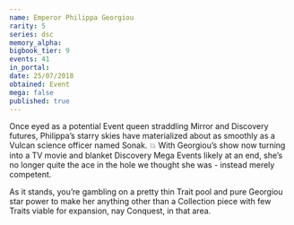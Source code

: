 ```yaml
---
name: Emperor Philippa Georgiou
rarity: 5
series: dsc
memory_alpha:
bigbook_tier: 9
events: 41
in_portal:
date: 25/07/2018
obtained: Event
mega: false
published: true
---
```


Once eyed as a potential Event queen straddling Mirror and Discovery futures, Philippa’s starry skies have materialized about as smoothly as a Vulcan science officer named Sonak. 💥 With Georgiou’s show now turning into a TV movie and blanket Discovery Mega Events likely at an end, she’s no longer quite the ace in the hole we thought she was - instead merely competent. 

As it stands, you’re gambling on a pretty thin Trait pool and pure Georgiou star power to make her anything other than a Collection piece with few Traits viable for expansion, nay Conquest, in that area.
